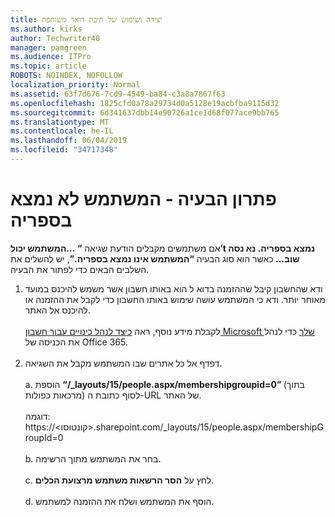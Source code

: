 ```yaml
---
title: יצירה ושימוש של תיבת דואר משותפת
ms.author: kirks
author: Techwriter40
manager: pamgreen
ms.audience: ITPro
ms.topic: article
ROBOTS: NOINDEX, NOFOLLOW
localization_priority: Normal
ms.assetid: 63f7d676-7cd9-4549-ba84-c3a8a7867f63
ms.openlocfilehash: 1825cfd0a78a29734d0a5128e19acbfba9115d32
ms.sourcegitcommit: 6d341637dbb14e90726a1ce1d68f077ace9bb765
ms.translationtype: MT
ms.contentlocale: he-IL
ms.lasthandoff: 06/04/2019
ms.locfileid: "34717348"
---
```

# <a name="troubleshoot-issue---user-not-found-in-directory"></a>פתרון הבעיה - המשתמש לא נמצא בספריה

<p>אם משתמשים מקבלים הודעת שגיאה <strong> &ldquo; &hellip;המשתמש יכול&rsquo;t נמצא בספריה. נא נסה שוב&hellip; </strong> כאשר הוא סוג הבעיה <strong> &ldquo;המשתמש אינו נמצא בספריה.&rdquo;</strong>, יש להשלים את השלבים הבאים כדי לפתור את הבעיה.</p> <ol> <li>ודא שהחשבון קיבל שההזמנה בדוא ל הוא באותו חשבון אשר משמש להיכנס במועד מאוחר יותר. ודא כי המשתמש עושה שימוש באותו החשבון כדי לקבל את ההזמנה או להיכנס אל האתר. <br /><br />לקבלת מידע נוסף, ראה <a href="https://support.microsoft.com/en-us/help/12407/microsoft-account-how-to-manage-aliases">כיצד לנהל כינויים עבור חשבון Microsoft שלך</a> כדי לנהל את הכניסה של Office 365. <br /><br /></li> <li>דפדף אל כל אתרים שבו המשתמש מקבל את השגיאה. <br /><br />a. הוספת <strong> &ldquo;/_layouts/15/people.aspx/membershipgroupid=0&rdquo; </strong> (בתוך מרכאות כפולות) לסוף כתובת ה-URL של האתר. <br /><br />דוגמה: https://&lt;קונטוסו&gt;.sharepoint.com/_layouts/15/people.aspx/membershipGroupId=0 <br /><br />b. בחר את המשתמש מתוך הרשימה. <br /><br />c. לחץ על <strong>הסר הרשאות משתמש מרצועת הכלים</strong>. <br /><br />d. הוסף את המשתמש ושלח את ההזמנה למשתמש.</li> </ol>

